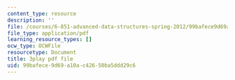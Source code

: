 ```yaml
---
content_type: resource
description: ''
file: /courses/6-851-advanced-data-structures-spring-2012/99bafece9d69a10ac42650ba5ddd29c6_u-HHY1ylhHY.pdf
file_type: application/pdf
learning_resource_types: []
ocw_type: OCWFile
resourcetype: Document
title: 3play pdf file
uid: 99bafece-9d69-a10a-c426-50ba5ddd29c6
---
```

